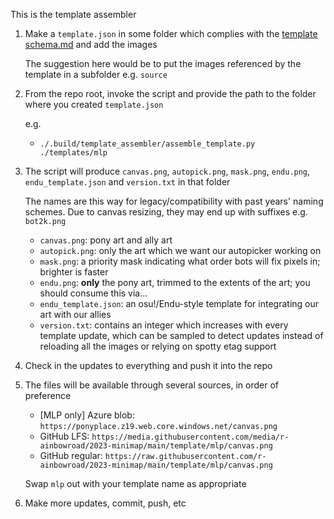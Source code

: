 This is the template assembler

1. Make a `template.json` in some folder which complies with the [template schema.md](template%20schema.md) and add the images

    The suggestion here would be to put the images referenced by the template in a subfolder e.g. `source`

1. From the repo root, invoke the script and provide the path to the folder where you created `template.json`

    e.g.

    * `./.build/template_assembler/assemble_template.py ./templates/mlp`

1. The script will produce `canvas.png`, `autopick.png`, `mask.png`, `endu.png`, `endu_template.json` and `version.txt` in that folder

    The names are this way for legacy/compatibility with past years' naming schemes. Due to canvas resizing, they may end up with suffixes e.g. `bot2k.png`
    
    * `canvas.png`: pony art and ally art
    * `autopick.png`: only the art which we want our autopicker working on
    * `mask.png`: a priority mask indicating what order bots will fix pixels in; brighter is faster
    * `endu.png`: **only** the pony art, trimmed to the extents of the art; you should consume this via...
    * `endu_template.json`: an osu!/Endu-style template for integrating our art with our allies
    * `version.txt`: contains an integer which increases with every template update, which can be sampled to detect updates instead of reloading all the images or relying on spotty etag support

1. Check in the updates to everything and push it into the repo

1. The files will be available through several sources, in order of preference

    * [MLP only] Azure blob: `https://ponyplace.z19.web.core.windows.net/canvas.png`
    * GitHub LFS: `https://media.githubusercontent.com/media/r-ainbowroad/2023-minimap/main/template/mlp/canvas.png`
    * GitHub regular: `https://raw.githubusercontent.com/r-ainbowroad/2023-minimap/main/template/mlp/canvas.png`

    Swap `mlp` out with your template name as appropriate

1. Make more updates, commit, push, etc
